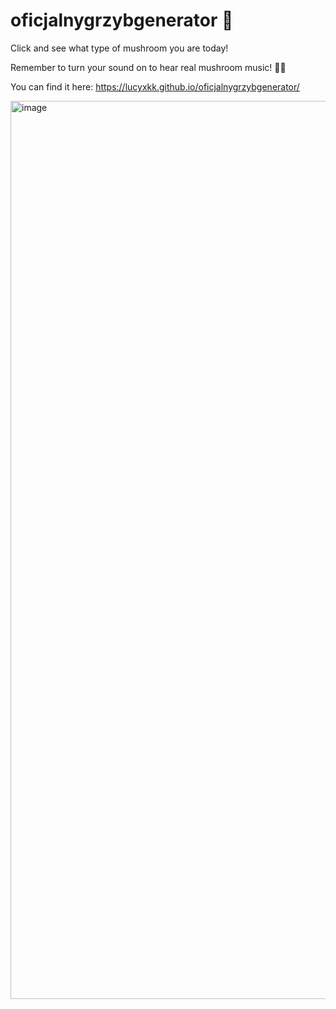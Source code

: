 # oficjalnygrzybgenerator 🍄

Click and see what type of mushroom you are today!

Remember to turn your sound on to hear real mushroom music! 🍄🎶

You can find it here: https://lucyxkk.github.io/oficjalnygrzybgenerator/

<img width="1437" alt="image" src="https://github.com/lucyxkk/oficjalnygrzybgenerator/assets/104529211/1709797d-896b-43a0-991b-c01220c293f8">
